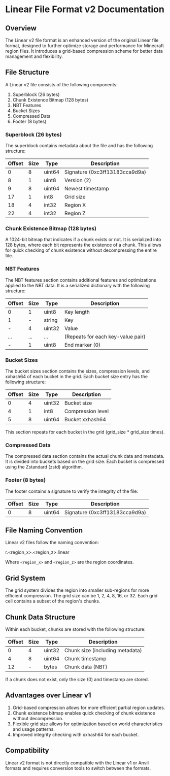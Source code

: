 # Linear File Format v2 Documentation

## Overview

The Linear v2 file format is an enhanced version of the original Linear file format, designed to further optimize storage and performance for Minecraft region files. It introduces a grid-based compression scheme for better data management and flexibility.

## File Structure

A Linear v2 file consists of the following components:

1. Superblock (26 bytes)
2. Chunk Existence Bitmap (128 bytes)
3. NBT Features
4. Bucket Sizes
5. Compressed Data
6. Footer (8 bytes)

### Superblock (26 bytes)

The superblock contains metadata about the file and has the following structure:

| Offset | Size   | Type   | Description                    |
|--------|--------|--------|--------------------------------|
| 0      | 8      | uint64 | Signature (0xc3ff13183cca9d9a) |
| 8      | 1      | uint8  | Version (2)                    |
| 9      | 8      | uint64 | Newest timestamp               |
| 17     | 1      | int8   | Grid size                      |
| 18     | 4      | int32  | Region X                       |
| 22     | 4      | int32  | Region Z                       |

### Chunk Existence Bitmap (128 bytes)

A 1024-bit bitmap that indicates if a chunk exists or not. It is serialized into 128 bytes, where each bit represents the existence of a chunk. This allows for quick checking of chunk existence without decompressing the entire file.

### NBT Features

The NBT features section contains additional features and optimizations applied to the NBT data. It is a serialized dictionary with the following structure:

| Offset | Size   | Type   | Description                    |
|--------|--------|--------|--------------------------------|
| 0      | 1      | uint8  | Key length                     |
| 1      | -      | string | Key                            |
| -      | 4      | uint32 | Value                          |
| ...    | ...    | ...    | (Repeats for each key-value pair) |
| -      | 1      | uint8  | End marker (0)                 |

### Bucket Sizes

The bucket sizes section contains the sizes, compression levels, and xxhash64 of each bucket in the grid. Each bucket size entry has the following structure:

| Offset | Size   | Type   | Description                    |
|--------|--------|--------|--------------------------------|
| 0      | 4      | uint32 | Bucket size                    |
| 4      | 1      | int8   | Compression level              |
| 5      | 8      | uint64 | Bucket xxhash64                |

This section repeats for each bucket in the grid (grid_size * grid_size times).

### Compressed Data

The compressed data section contains the actual chunk data and metadata. It is divided into buckets based on the grid size. Each bucket is compressed using the Zstandard (zstd) algorithm.

### Footer (8 bytes)

The footer contains a signature to verify the integrity of the file:

| Offset | Size   | Type   | Description                    |
|--------|--------|--------|--------------------------------|
| 0      | 8      | uint64 | Signature (0xc3ff13183cca9d9a) |

## File Naming Convention

Linear v2 files follow the naming convention:

r.<region_x>.<region_z>.linear

Where `<region_x>` and `<region_z>` are the region coordinates.

## Grid System

The grid system divides the region into smaller sub-regions for more efficient compression. The grid size can be 1, 2, 4, 8, 16, or 32. Each grid cell contains a subset of the region's chunks.

## Chunk Data Structure

Within each bucket, chunks are stored with the following structure:

| Offset | Size   | Type   | Description                    |
|--------|--------|--------|--------------------------------|
| 0      | 4      | uint32 | Chunk size (including metadata)|
| 4      | 8      | uint64 | Chunk timestamp                |
| 12     | -      | bytes  | Chunk data (NBT)               |

If a chunk does not exist, only the size (0) and timestamp are stored.

## Advantages over Linear v1

1. Grid-based compression allows for more efficient partial region updates.
2. Chunk existence bitmap enables quick checking of chunk existence without decompression.
3. Flexible grid size allows for optimization based on world characteristics and usage patterns.
4. Improved integrity checking with xxhash64 for each bucket.

## Compatibility

Linear v2 format is not directly compatible with the Linear v1 or Anvil formats and requires conversion tools to switch between the formats.
